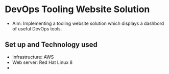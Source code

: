 # DevOps Tooling Website Solution
- Aim: Implementing a tooling website solution which displays a dashbord of useful DevOps tools.

## Set up and Technology used
- Infrastructure: AWS
- Web server: Red Hat Linux 8
-  
